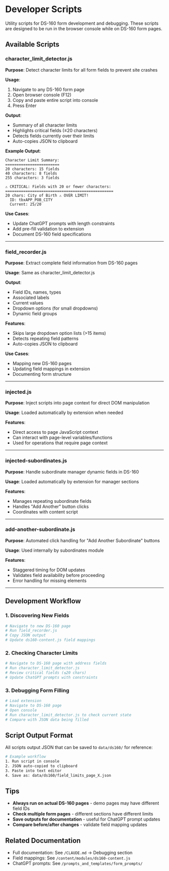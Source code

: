 # Developer Scripts

Utility scripts for DS-160 form development and debugging. These scripts are designed to be run in the browser console while on DS-160 form pages.

## Available Scripts

### character_limit_detector.js
**Purpose**: Detect character limits for all form fields to prevent site crashes

**Usage**:
1. Navigate to any DS-160 form page
2. Open browser console (F12)
3. Copy and paste entire script into console
4. Press Enter

**Output**:
- Summary of all character limits
- Highlights critical fields (≤20 characters)
- Detects fields currently over their limits
- Auto-copies JSON to clipboard

**Example Output**:
```
Character Limit Summary:
========================
20 characters: 15 fields
40 characters: 8 fields
255 characters: 3 fields

⚠️ CRITICAL: Fields with 20 or fewer characters:
================================================
20 chars: City of Birth ⚠️ OVER LIMIT!
  ID: tbxAPP_POB_CITY
  Current: 25/20
```

**Use Cases**:
- Update ChatGPT prompts with length constraints
- Add pre-fill validation to extension
- Document DS-160 field specifications

---

### field_recorder.js
**Purpose**: Extract complete field information from DS-160 pages

**Usage**: Same as character_limit_detector.js

**Output**:
- Field IDs, names, types
- Associated labels
- Current values
- Dropdown options (for small dropdowns)
- Dynamic field groups

**Features**:
- Skips large dropdown option lists (>15 items)
- Detects repeating field patterns
- Auto-copies JSON to clipboard

**Use Cases**:
- Mapping new DS-160 pages
- Updating field mappings in extension
- Documenting form structure

---

### injected.js
**Purpose**: Inject scripts into page context for direct DOM manipulation

**Usage**: Loaded automatically by extension when needed

**Features**:
- Direct access to page JavaScript context
- Can interact with page-level variables/functions
- Used for operations that require page context

---

### injected-subordinates.js
**Purpose**: Handle subordinate manager dynamic fields in DS-160

**Usage**: Loaded automatically by extension for manager sections

**Features**:
- Manages repeating subordinate fields
- Handles "Add Another" button clicks
- Coordinates with content script

---

### add-another-subordinate.js
**Purpose**: Automated click handling for "Add Another Subordinate" buttons

**Usage**: Used internally by subordinates module

**Features**:
- Staggered timing for DOM updates
- Validates field availability before proceeding
- Error handling for missing elements

---

## Development Workflow

### 1. Discovering New Fields
```bash
# Navigate to new DS-160 page
# Run field_recorder.js
# Copy JSON output
# Update ds160-content.js field mappings
```

### 2. Checking Character Limits
```bash
# Navigate to DS-160 page with address fields
# Run character_limit_detector.js
# Review critical fields (≤20 chars)
# Update ChatGPT prompts with constraints
```

### 3. Debugging Form Filling
```bash
# Load extension
# Navigate to DS-160 page
# Open console
# Run character_limit_detector.js to check current state
# Compare with JSON data being filled
```

## Script Output Format

All scripts output JSON that can be saved to `data/ds160/` for reference:

```bash
# Example workflow
1. Run script in console
2. JSON auto-copied to clipboard
3. Paste into text editor
4. Save as: data/ds160/field_limits_page_X.json
```

## Tips

- **Always run on actual DS-160 pages** - demo pages may have different field IDs
- **Check multiple form pages** - different sections have different limits
- **Save outputs for documentation** - useful for ChatGPT prompt updates
- **Compare before/after changes** - validate field mapping updates

## Related Documentation

- Full documentation: See `/CLAUDE.md` → Debugging section
- Field mappings: See `/content/modules/ds160-content.js`
- ChatGPT prompts: See `/prompts_and_templates/form_prompts/`
